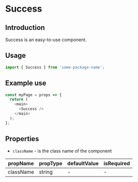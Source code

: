 # Success

<!-- STORY -->

## Introduction

Success is an easy-to-use component.

## Usage

```javascript
import { Success } from 'some-package-name';
```

## Example use

```javascript
const myPage = props => {
  return (
    <main>
      <Success />
    </main>
  );
};
```

## Properties

- `className` - is the class name of the component

| propName  | propType | defaultValue | isRequired |
| --------- | -------- | ------------ | ---------- |
| className | string   | -            | -          |
